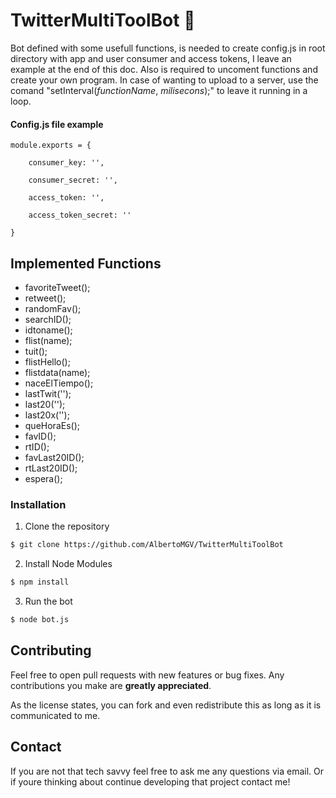 # TwitterMultiToolBot 🤖

Bot defined with some usefull functions, is needed to create config.js in root directory with app and user consumer and access tokens, I leave an example at the end of this doc. Also is required to uncoment functions and create your own program. In case of wanting to upload to a server, use the comand "setInterval(*functionName*, *milisecons*);" to leave it running in a loop.

#### Config.js file example
```
module.exports = {

    consumer_key: '',
  
    consumer_secret: '',
  
    access_token: '',  
  
    access_token_secret: ''
  
}
```

## Implemented Functions

+ favoriteTweet();
+ retweet();
+ randomFav();
+ searchID();
+ idtoname();
+ flist(name);
+ tuit();
+ flistHello();
+ flistdata(name);
+ naceElTiempo();
+ lastTwit('');
+ last20('');
+ last20x('');
+ queHoraEs();
+ favID();
+ rtID();
+ favLast20ID();
+ rtLast20ID();
+ espera();

### Installation

1. Clone the repository
```sh
$ git clone https://github.com/AlbertoMGV/TwitterMultiToolBot
```

2. Install Node Modules

```sh
$ npm install
```

3. Run the bot

```sh
$ node bot.js
```

<!-- CONTRIBUTING -->
## Contributing

Feel free to open pull requests with new features or bug fixes. Any contributions you make are **greatly appreciated**.

As the license states, you can fork and even redistribute this as long as it is communicated to me.

<!-- CONTACT -->
## Contact

If you are not that tech savvy feel free to ask me any questions via email. Or if youre thinking about continue developing that project contact me!
